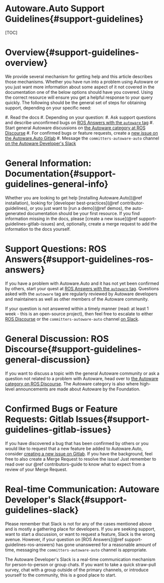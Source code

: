 Autoware.Auto Support Guidelines{#support-guidelines}
================================

[TOC]

# Overview{#support-guidelines-overview}

We provide several mechanism for getting help and this article describes those mechanisms.
Whether you have run into a problem using Autoware or you just want more information about some aspect of it not covered in the documentation one of the below options should have you covered.
Using the correct resource will ensure you get a helpful response to your query quickly.
The following should be the general set of steps for obtaining support, depending on your specific need:

#. Read the docs
#. Depending on your question:
  #. Ask support questions and describe unconfirmed bugs on [ROS Answers with the `autoware` tag](https://answers.ros.org/questions/ask/?tags=autoware)
  #. Start general Autoware discussions on [the Autoware category at ROS Discourse](https://discourse.ros.org/c/autoware)
  #. For confirmed bugs or feature requests, create a [new issue on the Autoware.Auto Gitlab](https://gitlab.com/autowarefoundation/autoware.auto/AutowareAuto/-/issues/new?issue%5Bassignee_id%5D=&issue%5Bmilestone_id%5D=)
#. Message the `committers-autoware-auto` channel [on the Autoware Developer's Slack](https://autoware.herokuapp.com/)

# General Information: Documentation{#support-guidelines-general-info}

Whether you are looking to get help [installing Autoware.Auto](@ref installation), looking for [developer best-practices](@ref contributor-guidelines), or you just want to [run a demo](@ref demos), the auto-generated documentation should be your first resource.
If you find information missing in the docs, please [create a new issue](@ref support-guidelines-gitlab-issues) and, optionally, create a merge request to add the information to the docs yourself.

# Support Questions: ROS Answers{#support-guidelines-ros-answers}

If you have a problem with Autoware.Auto and it has not yet been confirmed by others, start your quest at [ROS Answers with the `autoware` tag](https://answers.ros.org/questions/scope:all/sort:activity-desc/tags:autoware/page:1/).
Questions asked with the `autoware` tag are regularly reviewed by Autoware developers and maintainers as well as other members of the Autoware community.

If your question is not answered within a timely manner (read: at least 1 week - this is an open-source project), then feel free to escalate to either [ROS Discourse](https://discourse.ros.org/c/autoware) or the `committers-autoware-auto` channel [on Slack](https://autoware.herokuapp.com/).

# General Discussion: ROS Discourse{#support-guidelines-general-discussion}

If you want to discuss a topic with the general Autoware community or ask a question not related to a problem with Autoware, head over to [the Autoware category on ROS Discourse](https://discourse.ros.rog/c/autoware).
The Autoware category is also where high-level announcements are made about Autoware by the Foundation.

# Confirmed Bugs or Feature Requests: Gitlab Issues{#support-guidelines-gitlab-issues}

If you have discovered a bug that has been confirmed by others or you would like to request that a new feature be added to Autoware.Auto, consider [creating a new issue on Gitlab](https://gitlab.com/autowarefoundation/autoware.auto/AutowareAuto/-/issues/new?issue%5Bassignee_id%5D=&issue%5Bmilestone_id%5D=).
If you have the background, feel free to also create a Merge Request to resolve the issue!
Just remember to read over our @ref contributors-guide to know what to expect from a review of your Merge Request.

# Real-time Communication: Autoware Developer's Slack{#support-guidelines-slack}

Please remember that Slack is not for any of the cases mentioned above and is mostly a gathering place for developers.
If you are seeking support, want to start a discussion, or want to request a feature, Slack is the wrong avenue.
However, if your question on [ROS Answers](@ref support-guidelines-ros-answers) has gone unanswered for a reasonable amount of time, messaging the `committers-autoware-auto` channel is appropriate.

The Autoware Developer's Slack is a real-time communication mechanism for person-to-person or group chats.
If you want to take a quick straw-pull survey, chat with a group outside of the primary channels, or introduce yourself to the community, this is a good place to start.
